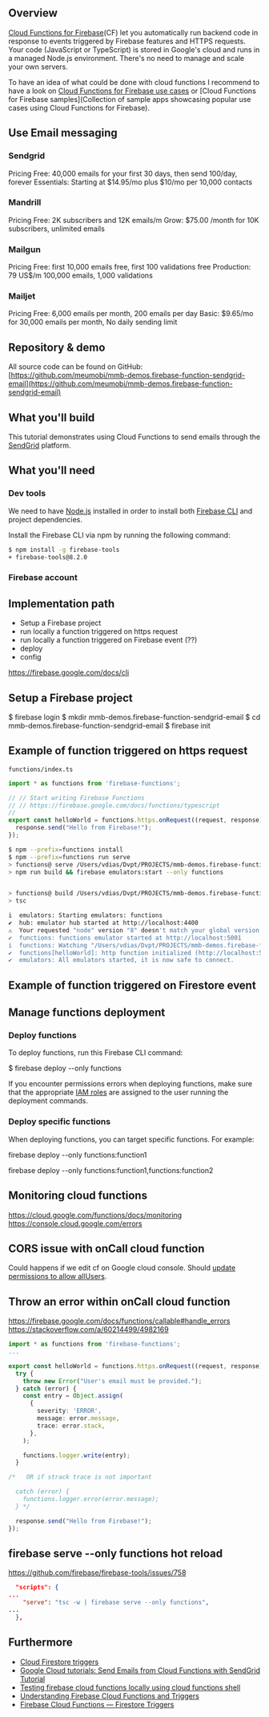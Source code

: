 ## Overview

[Cloud Functions for Firebase](https://firebase.google.com/docs/functions)(CF) let you automatically run backend code in response to events triggered by Firebase features and HTTPS requests. Your code (JavaScript or TypeScript) is stored in Google's cloud and runs in a managed Node.js environment. There's no need to manage and scale your own servers.

To have an idea of what could be done with cloud functions I recommend to have a look on [Cloud Functions for Firebase use cases](https://firebase.google.com/docs/functions/use-cases) or [Cloud Functions for Firebase samples](Collection of sample apps showcasing popular use cases using Cloud Functions for Firebase).


## Use Email messaging
### Sendgrid
Pricing
Free: 40,000 emails for your first 30 days, then send 100/day, forever
Essentials: Starting at $14.95/mo plus $10/mo per 10,000 contacts

### Mandrill
Pricing
Free: 2K subscribers and 12K emails/m
Grow: $75.00 /month for 10K subscribers, unlimited emails

### Mailgun
Pricing
Free: first 10,000 emails free, first 100 validations free
Production: 79 US$/m 100,000 emails, 1,000 validations

### Mailjet
Pricing
Free: 6,000 emails per month, 200 emails per day
Basic: $9.65/mo for 30,000 emails per month, No daily sending limit
## Repository & demo

All source code can be found on GitHub: [https://github.com/meumobi/mmb-demos.firebase-function-sendgrid-email](https://github.com/meumobi/mmb-demos.firebase-function-sendgrid-email)

## What you'll build

This tutorial demonstrates using Cloud Functions to send emails through the [SendGrid] platform.

## What you'll need
### Dev tools
We need to have [Node.js] installed in order to install both [Firebase CLI] and project dependencies.

Install the Firebase CLI via npm by running the following command:

```bash
$ npm install -g firebase-tools
+ firebase-tools@8.2.0
```

### Firebase account

## Implementation path

- Setup a Firebase project
- run locally a function triggered on https request
- run locally a function triggered on Firebase event (??)
- deploy
- config

https://firebase.google.com/docs/cli

## Setup a Firebase project

$ firebase login
$ mkdir mmb-demos.firebase-function-sendgrid-email
$ cd mmb-demos.firebase-function-sendgrid-email
$ firebase init

## Example of function triggered on https request

`functions/index.ts`

```typescript
import * as functions from 'firebase-functions';

// // Start writing Firebase Functions
// // https://firebase.google.com/docs/functions/typescript
//
export const helloWorld = functions.https.onRequest((request, response) => {
  response.send("Hello from Firebase!");
});
```

```bash
$ npm --prefix=functions install
$ npm --prefix=functions run serve
> functions@ serve /Users/vdias/Dvpt/PROJECTS/mmb-demos.firebase-function-sendgrid-email/functions
> npm run build && firebase emulators:start --only functions


> functions@ build /Users/vdias/Dvpt/PROJECTS/mmb-demos.firebase-function-sendgrid-email/functions
> tsc

i  emulators: Starting emulators: functions
✔  hub: emulator hub started at http://localhost:4400
⚠  Your requested "node" version "8" doesn't match your global version "12"
✔  functions: functions emulator started at http://localhost:5001
i  functions: Watching "/Users/vdias/Dvpt/PROJECTS/mmb-demos.firebase-function-sendgrid-email/functions" for Cloud Functions...
✔  functions[helloWorld]: http function initialized (http://localhost:5001/meu-starter/us-central1/helloWorld).
✔  emulators: All emulators started, it is now safe to connect.
```

## Example of function triggered on Firestore event

## Manage functions deployment

### Deploy functions

To deploy functions, run this Firebase CLI command:

$ firebase deploy --only functions

If you encounter permissions errors when deploying functions, make sure that the appropriate [IAM roles](https://firebase.google.com/docs/projects/iam/permissions#functions) are assigned to the user running the deployment commands.

### Deploy specific functions
When deploying functions, you can target specific functions. For example:

firebase deploy --only functions:function1

firebase deploy --only functions:function1,functions:function2

## Monitoring cloud functions
https://cloud.google.com/functions/docs/monitoring
https://console.cloud.google.com/errors


## CORS issue with onCall cloud function

Could happens if we edit cf on Google cloud console. Should [update permissions to allow allUsers](https://github.com/firebase/firebase-functions/issues/645#issuecomment-605835353).

## Throw an error within onCall cloud function

https://firebase.google.com/docs/functions/callable#handle_errors
https://stackoverflow.com/a/60214499/4982169

```ts
import * as functions from 'firebase-functions';
...

export const helloWorld = functions.https.onRequest((request, response) => {
  try {
    throw new Error("User's email must be provided.");
  } catch (error) {
    const entry = Object.assign(
      {
        severity: 'ERROR',
        message: error.message,
        trace: error.stack,
      },
    );

    functions.logger.write(entry);
  }

/*   OR if strack trace is not important

  catch (error) {
    functions.logger.error(error.message);
  } */

  response.send("Hello from Firebase!");
});
```

## firebase serve --only functions hot reload

https://github.com/firebase/firebase-tools/issues/758

```json
  "scripts": {
...
    "serve": "tsc -w | firebase serve --only functions",
...
  },
```


## Furthermore

- [Cloud Firestore triggers](https://firebase.google.com/docs/functions/firestore-events)
- [Google Cloud tutorials: Send Emails from Cloud Functions with SendGrid Tutorial](https://cloud.google.com/functions/docs/tutorials/sendgrid)
- [Testing firebase cloud functions locally using cloud functions shell](https://medium.com/@moki298/test-your-firebase-cloud-functions-locally-using-cloud-functions-shell-32c821f8a5ce)
- [Understanding Firebase Cloud Functions and Triggers](https://fullstackgcp.com/understanding-firebase-cloud-functions-and-triggers-cloud-high-voltage-cjyju2w9x000heds15ex7b4bq)
- [Firebase Cloud Functions — Firestore Triggers](https://itnext.io/cloud-functions-firestore-triggers-d6fa30169ec8)

[SendGrid]: <https://sendgrid.com/>
[Node.js]: <https://nodejs.org/en/download/>
[Git]: <http://git-scm.com/download>
[Firebase]: <https://firebase.google.com/>
[Firebase CLI]: <https://firebase.google.com/docs/cli>
[Firestore]: <https://firebase.google.com/products/firestore/>
